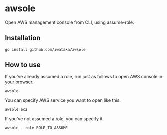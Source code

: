 # awsole

Open AWS management console from CLI, using assume-role.

## Installation

```
go install github.com/iwataka/awsole
```

## How to use

If you've already assumed a role, run just as follows to open AWS console in your browser.

```
awsole
```

You can specify AWS service you want to open like this.

```
awsole ec2
```

If you've not assumed a role, you can specify it.

```
awsole --role ROLE_TO_ASSUME
```
